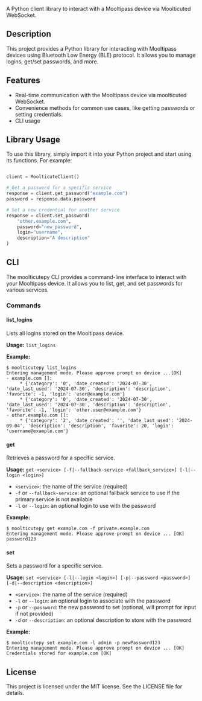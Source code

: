 A Python client library to interact with a Mooltipass device via Moolticuted WebSocket.

## Description

This project provides a Python library for interacting with Mooltipass devices using Bluetooth Low Energy (BLE) protocol. It allows you to manage logins, get/set passwords, and more.

## Features

- Real-time communication with the Mooltipass device via moolticuted WebSocket.
- Convenience methods for common use cases, like getting passwords or setting credentials.
- CLI usage

## Library Usage

To use this library, simply import it into your Python project and start using its functions. For example:

```python

client = MoolticuteClient()

# Get a password for a specific service
response = client.get_password("example.com")
password = response.data.password

# Set a new credential for another service
response = client.set_password(
    "other.example.com",
    password="new_password",
    login="username",
    description="A description"
)
```

## CLI

The moolticutepy CLI provides a command-line interface to interact with your Mooltipass device. It allows you to list, get, and set passwords for various services.

### Commands

#### list_logins

Lists all logins stored on the Mooltipass device.

**Usage:** `list_logins`

**Example:**

```
$ moolticutepy list_logins
Entering management mode. Please approve prompt on device ...[OK]
- example.com []:
	 * {'category': '0', 'date_created': '2024-07-30', 'date_last_used': '2024-07-30', 'description': 'description', 'favorite': -1, 'login': 'user@example.com'}
     * {'category': '0', 'date_created': '2024-07-30', 'date_last_used': '2024-07-30', 'description': 'description', 'favorite': -1, 'login': 'other.user@example.com'}
- other.example.com []:
	 * {'category': '2', 'date_created': '', 'date_last_used': '2024-09-04', 'description': 'description', 'favorite': 20, 'login': 'username@example.com'}
```

#### get

Retrieves a password for a specific service.

**Usage:** `get <service> [-f|--fallback-service <fallback_service>] [-l|--login <login>]`

- `<service>`: the name of the service (required)
- `-f` or `--fallback-service`: an optional fallback service to use if the primary service is not available
- `-l` or `--login`: an optional login to use with the password

**Example:**

```
$ moolticutepy get example.com -f private.example.com
Entering management mode. Please approve prompt on device ... [OK]
password123
```

#### set

Sets a password for a specific service.

**Usage:** `set <service> [-l|--login <login>] [-p|--password <password>] [-d|--description <description>]`

- `<service>`: the name of the service (required)
- `-l` or `--login`: an optional login to associate with the password
- `-p` or `--password`: the new password to set (optional, will prompt for input if not provided)
- `-d` or `--description`: an optional description to store with the password

**Example:**

```
$ moolticutepy set example.com -l admin -p newPassword123
Entering management mode. Please approve prompt on device ... [OK]
Credentials stored for example.com [OK]
```

## License

This project is licensed under the MIT license. See the LICENSE file for details.
